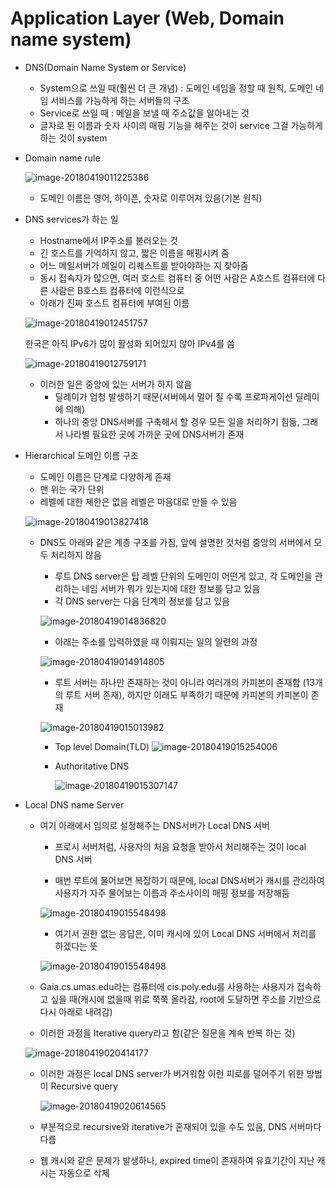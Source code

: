 # Application Layer (Web, Domain name system)

* DNS(Domain Name System or Service)

  * System으로 쓰일 때(훨씬 더 큰 개념) : 도메인 네임을 정할 때 원칙, 도메인 네임 서비스를 가능하게 하는 서버들의 구조
  * Service로 쓰일 때 : 메일을 보낼 때 주소값을 알아내는 것
  * 글자로 된 이름과 숫자 사이의 매핑 기능을 해주는 것이 service 그걸 가능하게 하는 것이 system

* Domain name rule

  ![image-20180419011225386](/Users/soonhojang/Documents/마크다운/네트워크/assets/image-20180419011225386.png)

  * 도메인 이름은 영어, 하이픈, 숫자로 이루어져 있음(기본 원칙)

* DNS services가 하는 일

  * Hostname에서 IP주소를 불러오는 것
  * 긴 호스트를 기억하지 않고, 짧은 이름을 매핑시켜 줌 
  * 어느 메일서버가 메일이 리퀘스트를 받아야하는 지 찾아줌
  * 동시 접속자가 많으면, 여러 호스트 컴퓨터 중 어떤 사람은 A호스트 컴퓨터에 다른 사람은 B호스트 컴퓨터에 이런식으로 
  * 아래가 진짜 호스트 컴퓨터에 부여된 이름

  ![image-20180419012451757](/Users/soonhojang/Documents/마크다운/네트워크/assets/image-20180419012451757.png)

  한국은 아직 IPv6가 많이 활성화 되어있지 않아 IPv4를 씀

  ![image-20180419012759171](/Users/soonhojang/Documents/마크다운/네트워크/assets/image-20180419012759171.png)

  * 이러한 일은 중앙에 있는 서버가 하지 않음
    * 딜레이가 엄청 발생하기 때문(서버에서 멀어 질 수록 프로파게이션 딜레이에 의해)
    * 하나의 중앙 DNS서버를 구축해서 할 경우 모든 일을 처리하기 힘듦, 그래서 나라별 필요한 곳에 가까운 곳에 DNS서버가 존재

* Hierarchical 도메인 이름 구조

  * 도메인 이름은 단계로 다양하게 존재
  * 맨 위는 국가 단위
  * 레벨에 대한 제한은 없음 레벨은 마음대로 만들 수 있음

  ![image-20180419013827418](/Users/soonhojang/Documents/마크다운/네트워크/assets/image-20180419013827418.png)

  * DNS도 아래와 같은 계층 구조를 가짐, 앞에 설명한 것처럼 중앙의 서버에서 모두 처리하지 않음

    * 루트 DNS server은 탑 레벨 단위의 도메인이 어떤게 있고, 각 도메인을 관리하는 네임 서버가 뭐가 있는지에 대한 정보를 담고 있음
    * 각 DNS server는 다음 단계의 정보를 담고 있음

    ![image-20180419014836820](/Users/soonhojang/Documents/마크다운/네트워크/assets/image-20180419014836820.png)

    * 아래는 주소를 입력하였을 때 이뤄지는 일의 일련의 과정

    ![image-20180419014914805](/Users/soonhojang/Documents/마크다운/네트워크/assets/image-20180419014914805.png)

    * 루트 서버는 하나만 존재하는 것이 아니라 여러개의 카피본이 존재함 (13개의 루트 서버 존재), 하지만 이래도 부족하기 때문에 카피본의 카피본이 존재

    ![image-20180419015013982](/Users/soonhojang/Documents/마크다운/네트워크/assets/image-20180419015013982.png)

    * Top level Domain(TLD)
      ![image-20180419015254006](/Users/soonhojang/Documents/마크다운/네트워크/assets/image-20180419015254006.png)

    * Authoritative DNS

      ![image-20180419015307147](/Users/soonhojang/Documents/마크다운/네트워크/assets/image-20180419015307147.png)

* Local DNS name Server

  * 여기 아래에서 임의로 설정해주는 DNS서버가 Local DNS 서버

    * 프로시 서버처럼, 사용자의 처음 요청을 받아서 처리해주는 것이 local DNS 서버

    * 매번 루트에 물어보면 복잡하기 때문에, local DNS서버가 캐시를 관리하여 사용자가 자주 물어보는 이름과 주소사이의 매핑 정보를 저장해둠

    ![image-20180419015548498](/Users/soonhojang/Documents/마크다운/네트워크/assets/image-20180419015548498.png)

    * 여기서 권한 없는 응답은, 이미 캐시에 있어 Local DNS 서버에서 처리를 하겠다는 뜻

    ![image-20180419015548498](/Users/soonhojang/Documents/마크다운/네트워크/assets/image-20180419015548498.png)

  *  Gaia.cs.umas.edu라는 컴퓨터에 cis.poly.edu를 사용하는 사용자가 접속하고 싶을 때(캐시에 없을때 위로 쭉쭉 올라감, root에 도달하면 주소를 기반으로 다시 아래로 내려감)

    * 이러한 과정을 Iterative query라고 함(같은 질문을 계속 반복 하는 것)

  ![image-20180419020414177](/Users/soonhojang/Documents/마크다운/네트워크/assets/image-20180419020414177.png)

  * 이러한 과정은 local DNS server가 버거워함 이런 피로를 덜어주기 위한 방법이 Recursive query

    ![image-20180419020614565](/Users/soonhojang/Documents/마크다운/네트워크/assets/image-20180419020614565.png)

  * 부분적으로 recursive와 iterative가 혼재되어 있을 수도 있음, DNS 서버마다 다름

  * 웹 캐시와 같은 문제가 발생하나, expired time이 존재하여 유효기간이 지난 캐시는 자동으로 삭제

